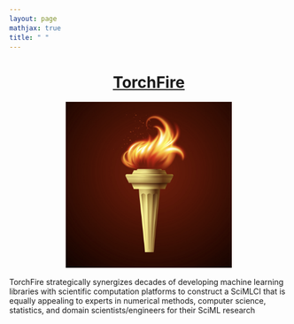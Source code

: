 ```yaml
---
layout: page
mathjax: true
title: " "
---
```


## <h1><center>[TorchFire](https://nguyenvanhaibk92.github.io/torch_fire.github.io/)</center></h1>

<p align="center">
<img src="assets\logo.png" width="300" height="300" />
</p>

TorchFire strategically synergizes decades of developing machine learning libraries with scientific computation platforms to construct a SciMLCI that is equally appealing to experts in numerical methods, computer science, statistics, and domain scientists/engineers for their SciML research

